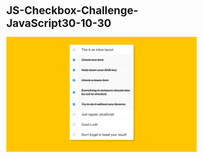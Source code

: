# JS-Checkbox-Challenge-JavaScript30-10-30
![Preview](https://github.com/vitaliken/JS-Checkbox-Challenge-JavaScript30-10-30/blob/main/preview.png?raw=true)
